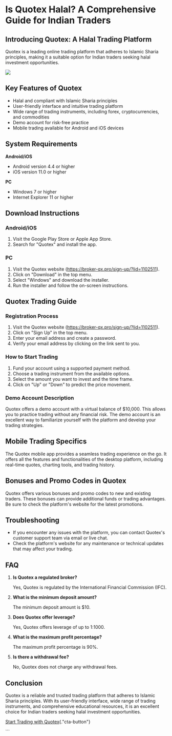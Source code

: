 # Is Quotex Halal? A Comprehensive Guide for Indian Traders

## Introducing Quotex: A Halal Trading Platform

Quotex is a leading online trading platform that adheres to Islamic
Sharia principles, making it a suitable option for Indian traders
seeking halal investment opportunities.

[![](https://static.quotex.io/files/4_en/300_250.jpg)](https://traff.sbs/brokerqxlid)

## Key Features of Quotex

-   Halal and compliant with Islamic Sharia principles
-   User-friendly interface and intuitive trading platform
-   Wide range of trading instruments, including forex,
    cryptocurrencies, and commodities
-   Demo account for risk-free practice
-   Mobile trading available for Android and iOS devices

## System Requirements

**Android/iOS**

-   Android version 4.4 or higher
-   iOS version 11.0 or higher

**PC**

-   Windows 7 or higher
-   Internet Explorer 11 or higher

## Download Instructions

### Android/iOS

1.  Visit the Google Play Store or Apple App Store.
2.  Search for "Quotex" and install the app.

### PC

1.  Visit the Quotex website
    (https://broker-qx.pro/sign-up/?lid=1102511).
2.  Click on "Download" in the top menu.
3.  Select "Windows" and download the installer.
4.  Run the installer and follow the on-screen instructions.

## Quotex Trading Guide

### Registration Process

1.  Visit the Quotex website
    (https://broker-qx.pro/sign-up/?lid=1102511).
2.  Click on "Sign Up" in the top menu.
3.  Enter your email address and create a password.
4.  Verify your email address by clicking on the link sent to you.

### How to Start Trading

1.  Fund your account using a supported payment method.
2.  Choose a trading instrument from the available options.
3.  Select the amount you want to invest and the time frame.
4.  Click on "Up" or "Down" to predict the price movement.

### Demo Account Description

Quotex offers a demo account with a virtual balance of \$10,000. This
allows you to practice trading without any financial risk. The demo
account is an excellent way to familiarize yourself with the platform
and develop your trading strategies.

## Mobile Trading Specifics

The Quotex mobile app provides a seamless trading experience on the go.
It offers all the features and functionalities of the desktop platform,
including real-time quotes, charting tools, and trading history.

## Bonuses and Promo Codes in Quotex

Quotex offers various bonuses and promo codes to new and existing
traders. These bonuses can provide additional funds or trading
advantages. Be sure to check the platform\'s website for the latest
promotions.

## Troubleshooting

-   If you encounter any issues with the platform, you can contact
    Quotex\'s customer support team via email or live chat.
-   Check the platform\'s website for any maintenance or technical
    updates that may affect your trading.

## FAQ

1.  **Is Quotex a regulated broker?**

    Yes, Quotex is regulated by the International Financial Commission
    (IFC).

2.  **What is the minimum deposit amount?**

    The minimum deposit amount is \$10.

3.  **Does Quotex offer leverage?**

    Yes, Quotex offers leverage of up to 1:1000.

4.  **What is the maximum profit percentage?**

    The maximum profit percentage is 90%.

5.  **Is there a withdrawal fee?**

    No, Quotex does not charge any withdrawal fees.

## Conclusion

Quotex is a reliable and trusted trading platform that adheres to
Islamic Sharia principles. With its user-friendly interface, wide range
of trading instruments, and comprehensive educational resources, it is
an excellent choice for Indian traders seeking halal investment
opportunities.

[Start Trading with
Quotex](\%22https://broker-qx.pro/sign-up/?lid=1102511\%22){."cta-button"}

\`\`\`

